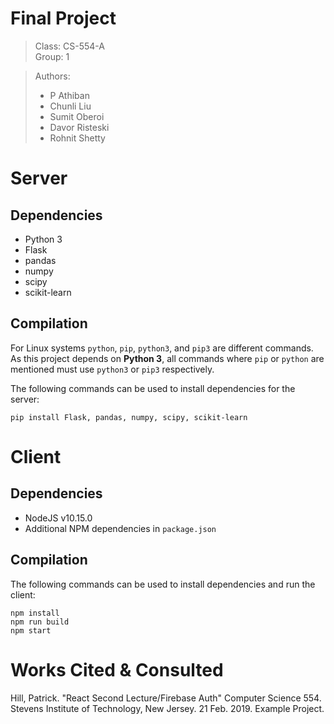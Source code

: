 
# Final Project

> Class:  CS-554-A  
> Group:  1  

> Authors:
> * P Athiban
> * Chunli Liu
> * Sumit Oberoi
> * Davor Risteski
> * Rohnit Shetty

# Server

## Dependencies

* Python 3
* Flask
* pandas
* numpy
* scipy
* scikit-learn

## Compilation

For Linux systems `python`, `pip`, `python3`, and `pip3` are different commands. As this project depends on __Python 3__, all commands where `pip` or `python` are mentioned must use `python3` or `pip3` respectively.

The following commands can be used to install dependencies for the server:

```
pip install Flask, pandas, numpy, scipy, scikit-learn
```

# Client

## Dependencies

* NodeJS v10.15.0
* Additional NPM dependencies in `package.json`

## Compilation

The following commands can be used to install dependencies and run the client:

```
npm install
npm run build
npm start
```

# Works Cited & Consulted

Hill, Patrick. "React Second Lecture/Firebase Auth" Computer Science 554. Stevens Institute of Technology, New Jersey. 21 Feb. 2019. Example Project.
